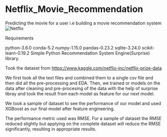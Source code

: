 # Netflix_Movie_Recommendation
Predicting the movie for a user i.e building a movie recommendation system
![Netflix](https://news-cdn.softpedia.com/images/news2/Netflix-Wants-Personalized-Recommendations-Instead-of-Current-Interface-443094-2.jpg)

Requirements

python-3.6.0
conda-5.2
numpy-1.15.0
pandas-0.23.2
sqlite-3.24.0
scikit-learn-0.19.2
Simple Python RecommendatIon System Engine(Surprise) library.

Took the dataset from https://www.kaggle.com/netflix-inc/netflix-prize-data 

We first took all the text files and combined them to a single csv file and then did all the pre-processing and EDA.
Then, we trained or models on the data after cleaning and pre-procesing of the data with the help of surprise libray and took the result from each model as feature for our next model.

We took a sample of dataset to see the performance of our model and used XGBoost as our final model after feature engineering.

The performance metric used was RMSE. For a sample of dataset the RMSE reduced slightly but applying on the complete dataset will reduce the RMSE significantly, resulting in appropriate results.
